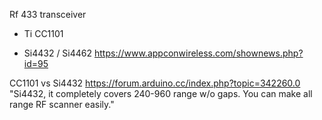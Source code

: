 Rf 433 transceiver

- Ti CC1101

- Si4432 / Si4462
https://www.appconwireless.com/shownews.php?id=95

CC1101 vs Si4432
https://forum.arduino.cc/index.php?topic=342260.0
 "Si4432, it completely covers  240-960 range w/o gaps. You can make all range RF scanner easily."
